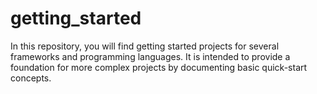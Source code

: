 # getting_started
In this repository, you will find getting started projects for several frameworks and programming languages.
It is intended to provide a foundation for more complex projects by documenting basic quick-start concepts.

